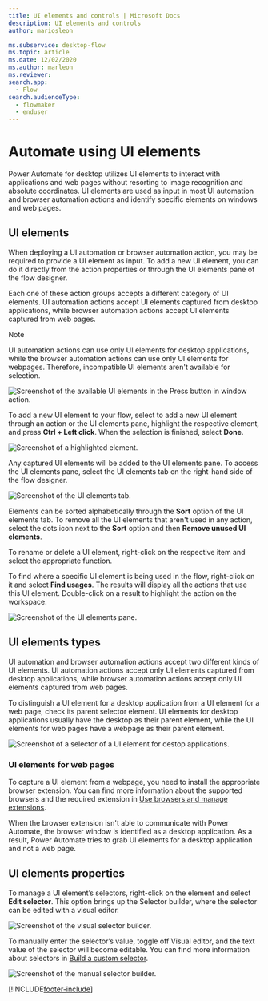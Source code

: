 ```yaml
---
title: UI elements and controls | Microsoft Docs
description: UI elements and controls
author: mariosleon

ms.subservice: desktop-flow
ms.topic: article
ms.date: 12/02/2020
ms.author: marleon
ms.reviewer:
search.app: 
  - Flow
search.audienceType: 
  - flowmaker
  - enduser
---
```

# Automate using UI elements

Power Automate for desktop utilizes UI elements to interact with applications and web pages without resorting to image recognition and absolute coordinates. UI elements are used as input in most UI automation and browser automation actions and identify specific elements on windows and web pages.

## UI elements

When deploying a UI automation or browser automation action, you may be required to provide a UI element as input. To add a new UI element, you can do it directly from the action properties or through the UI elements pane of the flow designer.

Each one of these action groups accepts a different category of UI elements. UI automation actions accept UI elements captured from desktop applications, while browser automation actions accept UI  elements captured from web pages.

> [!NOTE]
> UI automation actions can use only UI elements for desktop applications, while the browser automation actions can use only UI elements for webpages. Therefore, incompatible UI elements aren't available for selection. 

![Screenshot of the available UI elements in the Press button in window action.](media/ui-elements/ui-element-input.png)

To add a new UI element to your flow, select to add a new UI element through an action or the UI elements pane, highlight the respective element, and press **Ctrl + Left click**. When the selection is finished, select **Done**. 

![Screenshot of a highlighted element.](./media/ui-elements/capturing-ui-elements.png)

Any captured UI elements will be added to the UI elements pane. To access the UI elements pane, select the UI elements tab on the right-hand side of the flow designer.

![Screenshot of the UI elements tab.](./media/ui-elements/ui-elements-tab.png)

Elements can be sorted alphabetically through the **Sort** option of the  UI elements tab. To remove all the UI elements that aren't used in any action, select the dots icon next to the **Sort** option and then **Remove unused UI elements**.

To rename or delete a UI element, right-click on the respective item and select the appropriate function.

To find where a specific UI element is being used in the flow, right-click on it and select **Find usages**. The results will display all the actions that use this UI element. Double-click on a result to highlight the action on the workspace.

![Screenshot of the UI elements pane.](./media/ui-elements/ui-elements-pane.png)

## UI elements types

UI automation and browser automation actions accept two different kinds of UI elements. UI automation actions accept only UI elements captured from desktop applications, while browser automation actions accept only UI elements captured from web pages.

To distinguish a UI element for a desktop application from a UI element for a web page, check its parent selector element. UI elements for desktop applications usually have the desktop as their parent element, while the UI elements for web pages have a webpage as their parent element.

![Screenshot of a selector of a UI element for destop applications.](./media/ui-elements/ui-element-desktop-selector.png)

### UI elements for web pages

To capture a UI element from a webpage, you need to install the appropriate browser extension. You can find more information about the supported browsers and the required extension in [Use browsers and manage extensions](using-browsers.md).

When the browser extension isn't able to communicate with Power Automate, the browser window is identified as a desktop application. As a result, Power Automate tries to grab UI elements for a desktop application and not a web page.

## UI elements properties

To manage a UI element’s selectors, right-click on the element and select **Edit selector**. This option brings up the Selector builder, where the selector can be edited with a visual editor.

![Screenshot of the visual selector builder.](./media/ui-elements/visual-selector-editor.png)

To manually enter the selector’s value, toggle off Visual editor, and the text value of the selector will become editable. You can find more information about selectors in [Build a custom selector](build-custom-selectors.md).

![Screenshot of the manual selector builder.](./media/ui-elements/manual-selector-editor.png)

[!INCLUDE[footer-include](../includes/footer-banner.md)]

